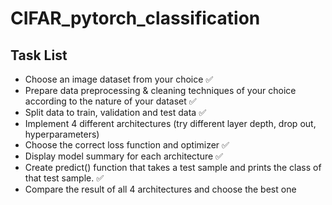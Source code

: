 # CIFAR_pytorch_classification

## Task List
- Choose an image dataset from your choice ✅
- Prepare data preprocessing & cleaning techniques of your choice according to the nature of your dataset ✅
- Split data to train, validation and test data ✅
- Implement 4 different architectures (try different layer depth, drop out, hyperparameters)
- Choose the correct loss function and optimizer ✅
- Display model summary for each architecture ✅
- Create predict() function that takes a test sample and prints the class of that test sample. ✅
- Compare the result of all 4 architectures and choose the best one